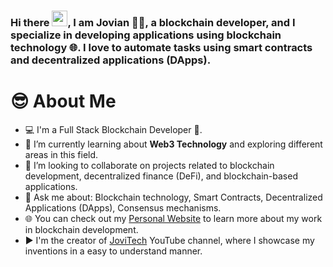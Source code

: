 
<!--My Intro-->
<p align="center">
<h3>Hi there <img height="25" src="https://raw.githubusercontent.com/TheDudeThatCode/TheDudeThatCode/master/Assets/Hi.gif"/>, I am Jovian 👨‍🏭, a blockchain developer, and I specialize in developing applications using blockchain technology 🌐. I love to automate tasks using smart contracts and decentralized applications (DApps).</h3>
</p>

# 😎 About Me

- 💻 I'm a Full Stack Blockchain Developer 📜.
- 🌱 I’m currently learning about **Web3 Technology** and exploring different areas in this field.
- 👯 I’m looking to collaborate on projects related to blockchain development, decentralized finance (DeFi), and blockchain-based applications.
- 💬 Ask me about: Blockchain technology, Smart Contracts, Decentralized Applications (DApps), Consensus mechanisms.
- 🌐 You can check out my [Personal Website](https://jovitech.xyz/) to learn more about my work in blockchain development.
- ▶️ I'm the creator of [JoviTech](https://www.youtube.com/Jovi_tech/?sub_confirmation=1) YouTube channel, where I showcase my inventions in a easy to understand manner.

